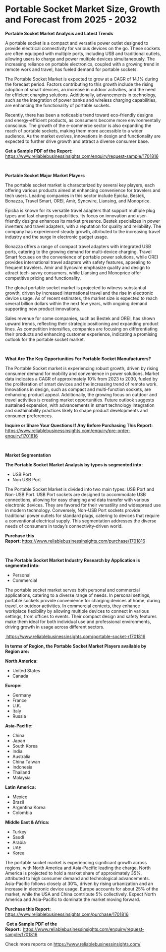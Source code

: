 <p><h1>Portable Socket Market Size, Growth and Forecast from 2025 - 2032</h1></p><p><strong>Portable Socket Market Analysis and Latest Trends</strong></p>
<p><p>A portable socket is a compact and versatile power outlet designed to provide electrical connectivity for various devices on the go. These sockets are often equipped with multiple ports, including USB and traditional outlets, allowing users to charge and power multiple devices simultaneously. The increasing reliance on portable electronics, coupled with a growing trend in remote work and travel, has fueled demand for portable sockets.</p><p>The Portable Socket Market is expected to grow at a CAGR of 14.1% during the forecast period. Factors contributing to this growth include the rising adoption of smart devices, an increase in outdoor activities, and the need for efficient charging solutions. Additionally, advancements in technology, such as the integration of power banks and wireless charging capabilities, are enhancing the functionality of portable sockets.</p><p>Recently, there has been a noticeable trend toward eco-friendly designs and energy-efficient products, as consumers become more environmentally conscious. The growth of the e-commerce sector is also expanding the reach of portable sockets, making them more accessible to a wider audience. As the market evolves, innovations in design and functionality are expected to further drive growth and attract a diverse consumer base.</p></p>
<p><strong>Get a Sample PDF of the Report:&nbsp;</strong> <a href="https://www.reliablebusinessinsights.com/enquiry/request-sample/1701816?utm_campaign=2203&utm_medium=2&utm_source=Github&utm_content=ia&utm_term=06022025&utm_id=portable-socket">https://www.reliablebusinessinsights.com/enquiry/request-sample/1701816</a></p>
<p>&nbsp;</p>
<p><strong>Portable Socket Major Market Players</strong></p>
<p><p>The portable socket market is characterized by several key players, each offering various products aimed at enhancing convenience for travelers and tech users. Leading companies in this sector include Epicka, Bestek, Bonazza, Travel Smart, OREI, Amir, Syncwire, Liansing, and Monoprice.</p><p>Epicka is known for its versatile travel adapters that support multiple plug types and fast charging capabilities. Its focus on innovation and user-friendly designs enhances its market presence. Bestek specializes in power inverters and travel adapters, with a reputation for quality and reliability. The company has experienced steady growth, attributed to the increasing travel industry and the surge in electronic gadget usage.</p><p>Bonazza offers a range of compact travel adapters with integrated USB ports, catering to the growing demand for multi-device charging. Travel Smart focuses on the convenience of portable power solutions, while OREI provides international travel adapters with safety features, appealing to frequent travelers. Amir and Syncwire emphasize quality and design to attract tech-savvy consumers, while Liansing and Monoprice offer competitive pricing and functionality.</p><p>The global portable socket market is projected to witness substantial growth, driven by increased international travel and the rise in electronic device usage. As of recent estimates, the market size is expected to reach several billion dollars within the next few years, with ongoing demand supporting new product innovations.</p><p>Sales revenue for some companies, such as Bestek and OREI, has shown upward trends, reflecting their strategic positioning and expanding product lines. As competition intensifies, companies are focusing on differentiating their products and enhancing customer experience, indicating a promising outlook for the portable socket market.</p></p>
<p>&nbsp;</p>
<p><strong>What Are The Key Opportunities For Portable Socket Manufacturers?</strong></p>
<p><p>The Portable Socket market is experiencing robust growth, driven by rising consumer demand for mobility and convenience in power solutions. Market data indicates a CAGR of approximately 10% from 2023 to 2030, fueled by the proliferation of smart devices and the increasing trend of remote work. Innovations in design, such as compact and multi-function sockets, are enhancing product appeal. Additionally, the growing focus on outdoor and travel activities is creating market opportunities. Future outlook suggests sustained expansion, with advancements in smart technology integration and sustainability practices likely to shape product developments and consumer preferences.</p></p>
<p><strong>Inquire or Share Your Questions If Any Before Purchasing This Report:</strong> <a href="https://www.reliablebusinessinsights.com/enquiry/pre-order-enquiry/1701816?utm_campaign=2203&utm_medium=2&utm_source=Github&utm_content=ia&utm_term=06022025&utm_id=portable-socket">https://www.reliablebusinessinsights.com/enquiry/pre-order-enquiry/1701816</a></p>
<p>&nbsp;</p>
<p><strong>Market Segmentation</strong></p>
<p><strong>The Portable Socket Market Analysis by types is segmented into:</strong></p>
<p><ul><li>USB Port</li><li>Non USB Port</li></ul></p>
<p><p>The Portable Socket Market is divided into two main types: USB Port and Non-USB Port. USB Port sockets are designed to accommodate USB connections, allowing for easy charging and data transfer with various electronic devices. They are favored for their versatility and widespread use in modern technology. Conversely, Non-USB Port sockets provide traditional power outlets for standard plugs, catering to devices that require a conventional electrical supply. This segmentation addresses the diverse needs of consumers in today’s connectivity-driven world.</p></p>
<p><strong>Purchase this Report:&nbsp;</strong><a href="https://www.reliablebusinessinsights.com/purchase/1701816?utm_campaign=2203&utm_medium=2&utm_source=Github&utm_content=ia&utm_term=06022025&utm_id=portable-socket">https://www.reliablebusinessinsights.com/purchase/1701816</a></p>
<p>&nbsp;</p>
<p><strong>The Portable Socket Market Industry Research by Application is segmented into:</strong></p>
<p><ul><li>Personal</li><li>Commercial</li></ul></p>
<p><p>The portable socket market serves both personal and commercial applications, catering to a diverse range of needs. In personal settings, portable sockets provide convenience for charging devices at home, during travel, or outdoor activities. In commercial contexts, they enhance workplace flexibility by allowing multiple devices to connect in various settings, from offices to events. Their compact design and safety features make them ideal for both individual use and professional environments, driving growth in usage across different sectors.</p></p>
<p><a href="https://www.reliablebusinessinsights.com/portable-socket-r1701816?utm_campaign=2203&utm_medium=2&utm_source=Github&utm_content=ia&utm_term=06022025&utm_id=portable-socket">&nbsp;https://www.reliablebusinessinsights.com/portable-socket-r1701816</a></p>
<p><strong>In terms of Region, the Portable Socket Market Players available by Region are:</strong></p>
<p>
    <p> <strong> North America: </strong>
        <ul>
            <li>United States</li>
            <li>Canada</li>
        </ul>
        </p> 
    <p> <strong> Europe: </strong>
        <ul>
            <li>Germany</li>
            <li>France</li>
            <li>U.K.</li>
            <li>Italy</li>
            <li>Russia</li>
        </ul>
        </p> 
    <p> <strong> Asia-Pacific: </strong>
        <ul>
            <li>China</li>
            <li>Japan</li>
            <li>South Korea</li>
            <li>India</li>
            <li>Australia</li>
            <li>China Taiwan</li>
            <li>Indonesia</li>
            <li>Thailand</li>
            <li>Malaysia</li>
        </ul>
        </p> 
    <p> <strong> Latin America: </strong>
        <ul>
            <li>Mexico</li>
            <li>Brazil</li>
            <li>Argentina Korea</li>
            <li>Colombia</li>
        </ul>
        </p> 
    <p> <strong> Middle East & Africa: </strong>
        <ul>
            <li>Turkey</li>
            <li>Saudi</li>
            <li>Arabia</li>
            <li>UAE</li>
            <li>Korea</li>
        </ul>
    </p>
    </p>
<p><p>The portable socket market is experiencing significant growth across regions, with North America and Asia-Pacific leading the charge. North America is projected to hold a market share of approximately 35%, attributed to high consumer demand and technological advancements. Asia-Pacific follows closely at 30%, driven by rising urbanization and an increase in electronic device usage. Europe accounts for about 25% of the market, while the USA and China contribute 5% collectively. Expect North America and Asia-Pacific to dominate the market moving forward.</p></p>
<p><strong>Purchase this Report: </strong><a href="https://www.reliablebusinessinsights.com/purchase/1701816?utm_campaign=2203&utm_medium=2&utm_source=Github&utm_content=ia&utm_term=06022025&utm_id=portable-socket">https://www.reliablebusinessinsights.com/purchase/1701816</a></p>
<p>&nbsp;<strong>Get a Sample PDF of the Report:&nbsp;&nbsp;</strong><a href="https://www.reliablebusinessinsights.com/enquiry/request-sample/1701816?utm_campaign=2203&utm_medium=2&utm_source=Github&utm_content=ia&utm_term=06022025&utm_id=portable-socket">https://www.reliablebusinessinsights.com/enquiry/request-sample/1701816</a></p>
<p><strong></strong></p>
<p>Check more reports on <a href="https://www.reliablebusinessinsights.com/?utm_campaign=2203&utm_medium=2&utm_source=Github&utm_content=ia&utm_term=06022025&utm_id=portable-socket">https://www.reliablebusinessinsights.com/</a></p>